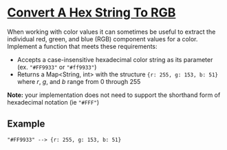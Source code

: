 # [Convert A Hex String To RGB](https://www.codewars.com/kata/5282b48bb70058e4c4000fa7)

When working with color values it can sometimes be useful to extract the individual red, green, and blue (RGB) component values for a color. Implement a function that meets these requirements:

+ Accepts a case-insensitive hexadecimal color string as its parameter (ex. `"#FF9933"` or `"#ff9933"`)
+ Returns a Map<String, int> with the structure `{r: 255, g: 153, b: 51}` where *r*, *g*, and *b* range from 0 through 255

**Note:** your implementation does not need to support the shorthand form of hexadecimal notation (ie `"#FFF"`)


## Example

```
"#FF9933" --> {r: 255, g: 153, b: 51}
```
